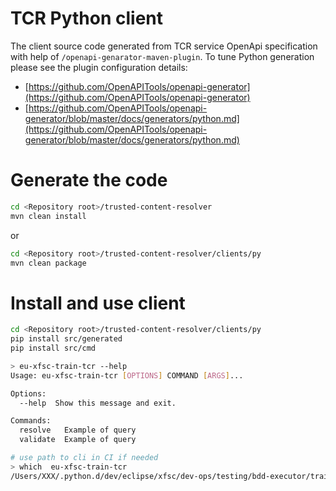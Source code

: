 # TCR Python client


The client source code generated from TCR service OpenApi specification with help of `/openapi-genarator-maven-plugin`. To tune Python generation please see the plugin
configuration details:
- [https://github.com/OpenAPITools/openapi-generator](https://github.com/OpenAPITools/openapi-generator)
- [https://github.com/OpenAPITools/openapi-generator/blob/master/docs/generators/python.md](https://github.com/OpenAPITools/openapi-generator/blob/master/docs/generators/python.md)

# Generate the code

```bash
cd <Repository root>/trusted-content-resolver
mvn clean install
```
or

```bash
cd <Repository root>/trusted-content-resolver/clients/py
mvn clean package
```

# Install and use client

```bash
cd <Repository root>/trusted-content-resolver/clients/py
pip install src/generated
pip install src/cmd

> eu-xfsc-train-tcr --help
Usage: eu-xfsc-train-tcr [OPTIONS] COMMAND [ARGS]...

Options:
  --help  Show this message and exit.

Commands:
  resolve   Example of query
  validate  Example of query

# use path to cli in CI if needed
> which  eu-xfsc-train-tcr
/Users/XXX/.python.d/dev/eclipse/xfsc/dev-ops/testing/bdd-executor/train/bin/eu-xfsc-train-tcr
```
